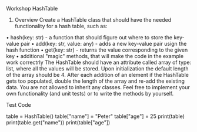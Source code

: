 Workshop HashTable
1. Overview
Create a HashTable class that should have the needed functionality for a hash table, such as:

•	hash(key: str) - a function that should figure out where to store the key-value pair
•	add(key: str, value: any) - adds a new key-value pair usign the hash function
•	get(key: str) - returns the value corresponding to the given key
•	additional "magic" methods, that will make the code in the example work correctrly
The HashTable should have an attribute called array of type: list, where all the values will be stored. Upon initialization the default length of the array should be 4. After each addition of an element if the HashTable gets too populated, double the length of the array and re-add the existing data.
You are not allowed to inherit any classes. Feel free to implement your own functionality (and unit tests) or to write the methods by yourself.


Test Code

table = HashTable()
table["name"] = "Peter"
table["age"] = 25
print(table)
print(table.get("name"))
print(table["age"])
